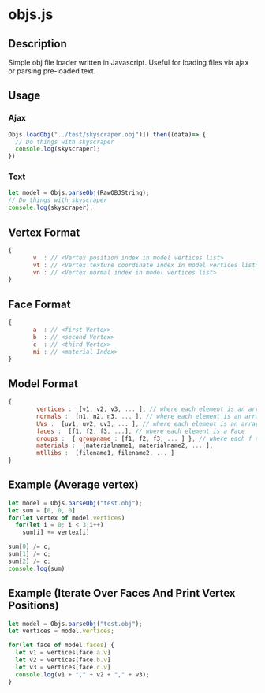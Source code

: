 # objs.js
## Description 
Simple obj file loader written in Javascript. Useful for loading files via ajax or parsing pre-loaded text. 
## Usage 

### Ajax
```javascript
Objs.loadObj("../test/skyscraper.obj")]).then((data)=> {
  // Do things with skyscraper
  console.log(skyscraper);
})
```

### Text
```javascript
let model = Objs.parseObj(RawOBJString);
// Do things with skyscraper
console.log(skyscraper);
```

## Vertex Format
```javascript
{
       v  : // <Vertex position index in model vertices list>
       vt : // <Vertex texture coordinate index in model vertices list>
       vn : // <Vertex normal index in model vertices list>
}
```

## Face Format
```javascript
{
       a  : // <first Vertex>
       b  : // <second Vertex>
       c  : // <third Vertex>
       mi : // <material Index>
}
```

## Model Format
```javascript
{
        vertices :  [v1, v2, v3, ... ], // where each element is an array [x, y, z]
        normals :  [n1, n2, n3, ... ], // where each element is an array [x, y, z]
        UVs :  [uv1, uv2, uv3, ... ], // where each element is an array [u, v, w]
        faces :  [f1, f2, f3, ...], // where each element is a Face
        groups :  { groupname : [f1, f2, f3, ... ] }, // where each f element is a Face
        materials :  [materialname1, materialname2, ... ],
        mtllibs :  [filename1, filename2, ... ]
}
```

## Example (Average vertex)
```javascript
let model = Objs.parseObj("test.obj");
let sum = [0, 0, 0]
for(let vertex of model.vertices)
  for(let i = 0; i < 3;i++)
    sum[i] += vertex[i]

sum[0] /= c;
sum[1] /= c;
sum[2] /= c;
console.log(sum)
```

## Example (Iterate Over Faces And Print Vertex Positions)
```javascript
let model = Objs.parseObj("test.obj");
let vertices = model.vertices;

for(let face of model.faces) {
  let v1 = vertices[face.a.v]
  let v2 = vertices[face.b.v]
  let v3 = vertices[face.c.v]
  console.log(v1 + "," + v2 + "," + v3);
}

```
